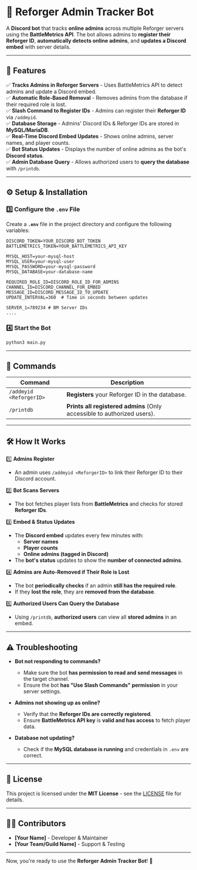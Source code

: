 # 🚀 Reforger Admin Tracker Bot

A **Discord bot** that tracks **online admins** across multiple Reforger servers using the **BattleMetrics API**. The bot allows admins to **register their Reforger ID**, **automatically detects online admins**, and **updates a Discord embed** with server details.

---

## 🔧 Features
✅ **Tracks Admins in Reforger Servers** - Uses BattleMetrics API to detect admins and update a Discord embed.  
✅ **Automatic Role-Based Removal** - Removes admins from the database if their required role is lost.  
✅ **Slash Command to Register IDs** - Admins can register their **Reforger ID** via `/addmyid`.  
✅ **Database Storage** - Admins' Discord IDs & Reforger IDs are stored in **MySQL/MariaDB**.  
✅ **Real-Time Discord Embed Updates** - Shows online admins, server names, and player counts.  
✅ **Bot Status Updates** - Displays the number of online admins as the bot's **Discord status**.  
✅ **Admin Database Query** - Allows authorized users to **query the database** with `/printdb`.  

---

## ⚙️ Setup & Installation

### 3️⃣ Configure the `.env` File  
Create a **`.env`** file in the project directory and configure the following variables:

```
DISCORD_TOKEN=YOUR_DISCORD_BOT_TOKEN
BATTLEMETRICS_TOKEN=YOUR_BATTLEMETRICS_API_KEY

MYSQL_HOST=your-mysql-host
MYSQL_USER=your-mysql-user
MYSQL_PASSWORD=your-mysql-password
MYSQL_DATABASE=your-database-name

REQUIRED_ROLE_ID=DISCORD_ROLE_ID_FOR_ADMINS
CHANNEL_ID=DISCORD_CHANNEL_FOR_EMBED
MESSAGE_ID=DISCORD_MESSAGE_ID_TO_UPDATE
UPDATE_INTERVAL=360  # Time in seconds between updates

SERVER_1=789234 # BM Server IDs
....

```

### 4️⃣ Start the Bot
```sh
python3 main.py
```

---

## 📜 Commands

| Command        | Description |
|---------------|------------|
| `/addmyid <ReforgerID>` | **Registers** your Reforger ID in the database. |
| `/printdb` | **Prints all registered admins** (Only accessible to authorized users). |

---

## 🛠️ How It Works

1️⃣ **Admins Register**  
   - An admin uses `/addmyid <ReforgerID>` to link their Reforger ID to their Discord account.  

2️⃣ **Bot Scans Servers**  
   - The bot fetches player lists from **BattleMetrics** and checks for stored **Reforger IDs**.  

3️⃣ **Embed & Status Updates**  
   - The **Discord embed** updates every few minutes with:
     - **Server names**
     - **Player counts**
     - **Online admins (tagged in Discord)**
   - The **bot's status** updates to show the **number of connected admins**.

4️⃣ **Admins are Auto-Removed if Their Role is Lost**  
   - The bot **periodically checks** if an admin **still has the required role**.
   - If they **lost the role**, they are **removed from the database**.

5️⃣ **Authorized Users Can Query the Database**  
   - Using `/printdb`, **authorized users** can view all **stored admins** in an embed.

---

## ⚠️ Troubleshooting

- **Bot not responding to commands?**  
  - Make sure the bot **has permission to read and send messages** in the target channel.  
  - Ensure the bot **has "Use Slash Commands" permission** in your server settings.

- **Admins not showing up as online?**  
  - Verify that the **Reforger IDs are correctly registered**.  
  - Ensure **BattleMetrics API key** is **valid and has access** to fetch player data.

- **Database not updating?**  
  - Check if the **MySQL database is running** and credentials in `.env` are correct.  

---

## 📜 License

This project is licensed under the **MIT License** - see the [LICENSE](LICENSE) file for details.

---

## 👨‍💻 Contributors

- **[Your Name]** - Developer & Maintainer  
- **[Your Team/Guild Name]** - Support & Testing  

---

Now, you're ready to use the **Reforger Admin Tracker Bot**! 🚀
